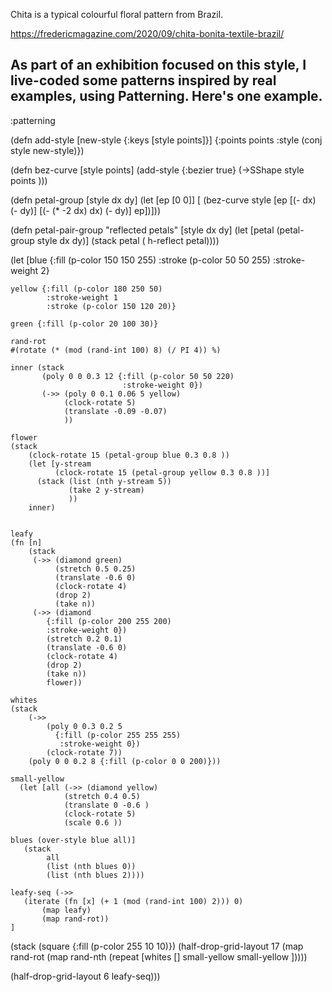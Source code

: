 Chita is a typical colourful floral pattern from Brazil.

<https://fredericmagazine.com/2020/09/chita-bonita-textile-brazil/>

As part of an exhibition focused on this style, I live-coded some patterns inspired by real examples, using Patterning. Here's one example.
----
:patterning

(defn add-style [new-style {:keys [style points]}] 
   {:points points :style (conj style new-style)})

(defn bez-curve [style points] 
   (add-style {:bezier true} (->SShape style points )))

(defn petal-group  [style dx dy]
  (let [ep [0 0]] [ 
     (bez-curve style [ep [(- dx) (- dy)] 
      [(- (*  -2 dx) dx) (- dy)] ep])]))

(defn petal-pair-group "reflected petals" [style dx dy]
  (let [petal (petal-group style dx dy)] 
     (stack petal ( h-reflect petal))))



(let [blue {:fill (p-color 150 150 255)
		  :stroke (p-color 50 50 255)
		  :stroke-weight 2}

	yellow {:fill (p-color 180 250 50)
			:stroke-weight 1
			:stroke (p-color 150 120 20)}

	green {:fill (p-color 20 100 30)}

	rand-rot 
	#(rotate (* (mod (rand-int 100) 8) (/ PI 4)) %)

	inner (stack
		   (poly 0 0 0.3 12 {:fill (p-color 50 50 220)
							 :stroke-weight 0})
		   (->> (poly 0 0.1 0.06 5 yellow)
				(clock-rotate 5)
				(translate -0.09 -0.07)
				))

	flower 
	(stack
		(clock-rotate 15 (petal-group blue 0.3 0.8 ))
		(let [y-stream
			  (clock-rotate 15 (petal-group yellow 0.3 0.8 ))]
		  (stack (list (nth y-stream 5))
				 (take 2 y-stream)
				 ))
		inner)


	leafy 
	(fn [n]
		(stack
		 (->> (diamond green)
			  (stretch 0.5 0.25)
			  (translate -0.6 0)
			  (clock-rotate 4)
			  (drop 2)
			  (take n))
		 (->> (diamond 
			{:fill (p-color 200 255 200)
			:stroke-weight 0})
			(stretch 0.2 0.1)
			(translate -0.6 0)
			(clock-rotate 4)
			(drop 2)
			(take n))
			flower))

	whites 
	(stack
		(->> 
			(poly 0 0.3 0.2 5
			  {:fill (p-color 255 255 255)
			   :stroke-weight 0})
			(clock-rotate 7))
		(poly 0 0 0.2 8 {:fill (p-color 0 0 200)}))

	small-yellow 
	  (let [all (->> (diamond yellow)
				(stretch 0.4 0.5)
				(translate 0 -0.6 )
				(clock-rotate 5)
				(scale 0.6 ))

	blues (over-style blue all)]
	   (stack
			all
			(list (nth blues 0))
			(list (nth blues 2))))

	leafy-seq (->> 
	   (iterate (fn [x] (+ 1 (mod (rand-int 100) 2))) 0)
		   (map leafy)
		   (map rand-rot))
	]
(stack
 (square {:fill (p-color 255 10 10)})
 (half-drop-grid-layout
  17 (map rand-rot
	   (map rand-nth
		 (repeat [whites []
		   small-yellow small-yellow ]))))

 (half-drop-grid-layout 6 leafy-seq)))

